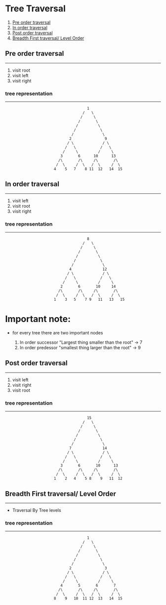 # Tree Traversal

1. [Pre order traversal](#Pre-order-traversal)
2. [In order traversal](#In-order-traversal)
3. [Post order traversal](#Post-order-traversal) 
4. [Breadth First traversal/ Level Order](#Breadth-First-traversal/-Level-Order)

## Pre order traversal
___
1. visit root
2. visit left
3. visit right

### tree representation
___

                                         1
                                       /   \
                                      /     \
                                     /       \
                                    /         \
                                   /           \
                                  /             \
                                 2               9
                                / \             / \
                               /   \           /   \
                              /     \         /     \
                             3       6      10      13
                            /\       /\     /\       /\
                           /  \     /  \   /  \     /  \
                          4    5   7    8 11  12   14  15
## In order traversal
___
1. visit left
2. visit root
3. visit right

### tree representation
___
                                         8
                                       /   \
                                      /     \
                                     /       \
                                    /         \
                                   /           \
                                  /             \
                                 4              12
                                / \             / \
                               /   \           /   \
                              /     \         /     \
                             2       6       10     14
                            /\       /\     /\       /\
                           /  \     /  \   /  \     /  \
                          1    3   5    7 9   11   13   15

# Important note:
- for every tree there are two important nodes 

  1. In order successor "Largest thing smaller than the root" -> 7
  2. In order predessor "smallest thing larger than the root" -> 9
  
## Post order traversal
___
1. visit left
2. visit right
3. visit root

### tree representation
___
                                         15
                                       /   \
                                      /     \
                                     /       \
                                    /         \
                                   /           \
                                  /             \
                                 7              14
                                / \             / \
                               /   \           /   \
                              /     \         /     \
                             3       6       10      13
                            /\       /\     /\       /\
                           /  \     /  \   /  \     /  \
                          1    2   4    5 8    9   11  12

## Breadth First traversal/ Level Order
___

- Traversal By Tree levels

### tree representation
___
                                         1
                                       /   \
                                      /     \
                                     /       \
                                    /         \
                                   /           \
                                  /             \
                                 2               3
                                / \             / \
                               /   \           /   \
                              /     \         /     \
                             4       5       6       7
                            /\       /\     /\       /\
                           /  \     /  \   /  \     /  \
                          8    9   10  11 12  13   14  15
